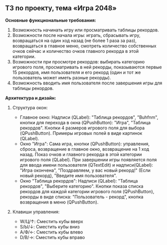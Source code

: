 ## ТЗ по проекту, тема «Игра 2048»

**Основные функциональные требования:**
  1. Возможность начинать игру или просматривать таблицы рекордов.
  2. Возможности после начала игры: играть, сбрасывать игру, возвращаться на один ход назад (не более 1 раза за раз), возвращаться в главное меню, смотреть количество собственных очков сейчас и количество очков главного рекорда в этой категории.
  3. Возможности при просмотре рекордов: выбирать категорию игрового поля, просматривать в ней рекорды, показываются первые 15 рекордов, имя пользователя и его рекорд (один и тот же пользователь может иметь разные рекорды).
  4. Возможность вводить имя пользователя после завершения игры для таблицы рекордов.

**Архитектура и дизайн:**

1) Структура окон:
    - Главное окно: Надписи (QLabel): "Таблица рекордов", "Buhfnm", кнопки для перехода в окна (QPushButton): "Игра", "Таблица рекордов". Кнопки 4 размеров игрового поля для выбора (QPushButton). Примеры игровых полей в виде картинок (QLabel).
    - Окно "Игра": Сама игра, кнопки (QPushButton): управления, сброса, возвращение в главное окно, возвращение на 1 ход назад. Показ очков и главного рекорда в этой категории игрового поля (QLabel). При завершении игры появляется поля для ввода имени пользователя (QTextEdit) и надписи(QLabel): "Игра окончена", "Поздравляем, у вас новый рекорд!" (Если новый рекорд), "Введите имя пользователя".
    - Окно "Таблица рекордов": Надписи (QLabel): "Таблица рекордов", "Выберите категорию". Кнопки показа списка рекордов для каждой категории игрового поля (QPushButton), рекорды в виде списка: "Пользователь - рекорд", кнопка возвращения в меню (QPushButton).

2) Клавиши управления:
    - W/Ц/↑: Сместить кубы вверх
    - S/Ы/↓: Сместить кубы вниз
    - A/Ф/←: Сместить кубы влево
    - D/В/→: Сместить кубы вправо

